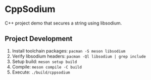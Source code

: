 # CppSodium

C++ project demo that secures a string using libsodium.

## Project Development
1. Install toolchain packages: `pacman -S meson libsodium`
2. Verify libsodium headers: `pacman -Ql libsodium | grep include`
3. Setup build: `meson setup build`
4. Compile: `meson compile -C build`
5. Execute: `./build/cppsodium`
